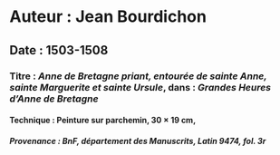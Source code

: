 # **Auteur :** Jean Bourdichon 

## Date : 1503-1508 

### **Titre :** *Anne de Bretagne priant, entourée de sainte Anne, sainte Marguerite et sainte Ursule*, dans : *Grandes Heures d’Anne de Bretagne* 

#### **Technique :** Peinture sur parchemin, 30 × 19 cm, 

##### **Provenance :** BnF, département des Manuscrits, Latin 9474, fol. 3r
